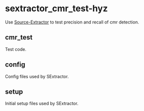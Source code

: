 # sextractor_cmr_test-hyz
Use [Source-Extractor](https://www.astromatic.net/software/sextractor/) to test precision and recall of cmr detection.

## cmr_test
Test code.

## config
Config files used by SExtractor.

## setup
Initial setup files used by SExtractor.
